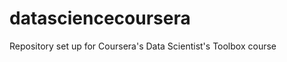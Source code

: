 datasciencecoursera
===================

Repository set up for Coursera's Data Scientist's Toolbox course
